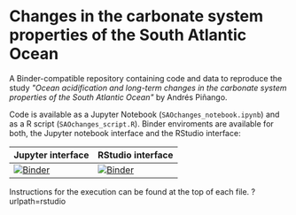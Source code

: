# Changes in the carbonate system properties of the South Atlantic Ocean

A Binder-compatible repository containing code and data to reproduce the study *"Ocean acidification and long-term changes in the carbonate system properties of the South Atlantic Ocean"* by Andrés Piñango. 

Code is available as a Jupyter Notebook (`SAOchanges_notebook.ipynb`) and as a R script (`SAOchanges_script.R`). Binder enviroments are available for both, the Jupyter notebook interface and the RStudio interface:

| Jupyter interface                                                                                      | RStudio interface                                                                                      |
|--------------------------------------------------------------------------------------------------------|--------------------------------------------------------------------------------------------------------|
| [![Binder](https://mybinder.org/badge_logo.svg)](https://mybinder.org/v2/gh/andresawa/south-atlantic-change/main?filepath=SAOchanges_notebook.ipynb) | [![Binder](https://mybinder.org/badge_logo.svg)](https://mybinder.org/v2/gh/andresawa/south-atlantic-change/main??urlpath=rstudio) |

Instructions for the execution can be found at the top of each file.
?urlpath=rstudio